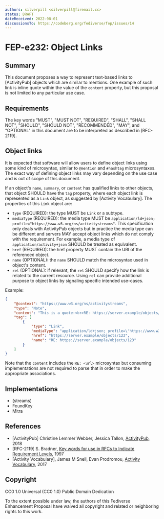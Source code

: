 ```yaml
---
authors: silverpill <silverpill@firemail.cc>
status: DRAFT
dateReceived: 2022-08-01
discussionsTo: https://codeberg.org/fediverse/fep/issues/14
---
```

# FEP-e232: Object Links

## Summary

This document proposes a way to represent text-based links to [ActivityPub] objects which are similar to mentions. One example of such link is inline quote within the value of the `content` property, but this proposal is not limited to any particular use case.

## Requirements

The key words "MUST", "MUST NOT", "REQUIRED", "SHALL", "SHALL NOT", "SHOULD", "SHOULD NOT", "RECOMMENDED", "MAY", and "OPTIONAL" in this document are to be interpreted as described in [RFC-2119].

## Object links

It is expected that software will allow users to define object links using some kind of microsyntax, similar to `@mention` and `#hashtag` microsyntaxes. The exact way of defining object links may vary depending on the use case and is out of scope of this document.

If an object's `name`, `summary`, or `content` has qualified links to other objects, that object SHOULD have the `tag` property, where each object link is represented as a `Link` object, as suggested by [Activity Vocabulary]. The properties of this `Link` object are:

- `type` (REQUIRED): the type MUST be `Link` or a subtype.
- `mediaType` (REQUIRED): the media type MUST be `application/ld+json; profile="https://www.w3.org/ns/activitystreams"`. This specification only deals with ActivityPub objects but in practice the media type can be different and servers MAY accept object links which do not comply with the requirement. For example, a media type of `application/activity+json` SHOULD be treated as equivalent.
- `href` (REQUIRED): the href property MUST contain the URI of the referenced object.
- `name` (OPTIONAL): the `name` SHOULD match the microsyntax used in object's content.
- `rel` (OPTIONAL): if relevant, the `rel` SHOULD specify how the link is related to the current resource. Using `rel` can provide additional purpose to object links by signaling specific intended use-cases.

Example:

```json
{
    "@context": "https://www.w3.org/ns/activitystreams",
    "type": "Note",
    "content": "This is a quote:<br>RE: https://server.example/objects/123",
    "tag": [
        {
            "type": "Link",
            "mediaType": "application/ld+json; profile=\"https://www.w3.org/ns/activitystreams\"",
            "href": "https://server.example/objects/123",
            "name": "RE: https://server.example/objects/123"
        }
    ]
}
```

Note that the `content` includes the `RE: <url>` microsyntax but consuming implementations are not required to parse that in order to make the appropriate associations.

## Implementations

- (streams)
- FoundKey
- Mitra

## References

- [ActivityPub] Christine Lemmer Webber, Jessica Tallon, [ActivityPub](https://www.w3.org/TR/activitypub/), 2018
- [RFC-2119] S. Bradner, [Key words for use in RFCs to Indicate Requirement Levels](https://tools.ietf.org/html/rfc2119.html), 1997
- [Activity Vocabulary], James M Snell, Evan Prodromou, [Activity Vocabulary](https://www.w3.org/TR/activitystreams-vocabulary/), 2017

## Copyright

CC0 1.0 Universal (CC0 1.0) Public Domain Dedication 

To the extent possible under law, the authors of this Fediverse Enhancement Proposal have waived all copyright and related or neighboring rights to this work.

